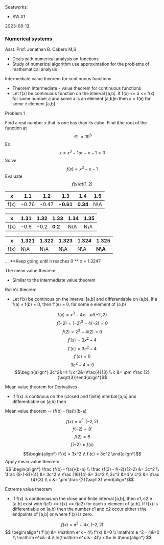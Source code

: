 
Seatworks:
- SW #1

2023-08-12
### Numerical systems
Asst. Prof. Jonathan B. Cabero M,S

- Deals with numerical analysis on functions 
- Study of numerical algorithm use approximation for the problems of mathematical analysis 

Intermediate value theorem for continuous functions 
- Theorem Intermediate - value theorem for continuous functions 
- Let f(x) be continuous function on the interval [a,b]. If f(x) <= a <= f(x) for some number a and some x is an element [a,b]m then a = f(e) for some e element [a,b] 


Problem 1 

Find a real number x that is one has than its cube. Find tthe root of the function at 
$$ \in = 10^6 $$
Ex
	$$x = x^3-1 or -x -1 = 0$$
	Solve
		$$f(x) = x^3 -x-1 $$
		Evaluate 
			$$ f(x) at (1,2)$$


| x | 1.1 | 1.2 | **1.3** | **1.4** | 1.5|
| --- | --- | ---| ---|---|---|
| f(x) | -0.76 | -0.47 | **-0.61** | **0.34** | N\A|

| x | 1.31 | **1.32** | **1.33** | 1.34 | 1.35|
| --- | --- | ---| ---|---|---|
| f(x) | -0.6 | -0.2 | **0.2** | N\A | N\A|

| x | 1.321 | 1.322 | 1.323 | 1.324 | **1.325**|
| --- | --- | ---| ---|---|---|
| f(x) | N\A | N\A | N\A | N\A | **N\A**|

... **Keep going until it reaches 0 ** 
x = 1.3247

The mean value theorem 
- Similar to the intermediate value theorem 

Rolle's theorem 
- Let f(x) be continous on the interval [a,b] and differentiable on (a,b). If a f(a) = f(b) = 0, then f'(e) = 0, for some e element of (a,b)

 $$f(x) = x^3 - 4x ....at (-2,2)$$
 $$f(-2) = (-2)^3-4(-2) = 0$$
 $$ f(2) = 2^3-4(2) = 0  $$
 $$ f'(x) = 3x^2 - 4$$
 $$f'(c)=3c^2 - 4$$
 $$ f'(c) = 0 $$
 $$ 3c^2-4=0 $$
 $$\begin{align*} 3c^2&=4 \\ c^2&=\frac{4}{3} \\ c &= \pm \frac {2}{\sqrt{3}}\end{align*}$$

Mean value theorem for Derivatives 
- If f(x) is continous on the (closed and finite) interbal [a,b] and differentiable on (a,b) then 

Mean value theorem -- (f(b) - f(a))/(b-a)

$$ f(x) = x^3, (-2,2) $$
$$ f(-2) = 8'$$
$$f(2) = 8 $$
$$f(-2) \neq f(x)$$

$$\begin{align*} f'(x) = 3x^2 \\ f'(c) = 3c^2 \end{align*}$$
Apply mean value theorem
$$ \begin{align*} \frac {f(b) - f(a)}{b-a} \\ \frac {f(2) - f(-2)}{2-2} &= 3c^2 \\ \frac {8-(-8)}{4} &= 3c^2 \\ \frac {16}{4} &= 3c^2 \\ 3c^2 &=4 \\ c^2 &= \frac {4}{3} \\ c &= \pm \frac {2}{\sqrt 3} \end{align*}$$


Extreme value theorem 
- If f(x) is contionous on the close and finite interval [a,b], then c1, c2 e [a,b]  exist with f(c1) <= f(x) <= f(c2) for each x element of [a,b]. If f(x) is differentiable on (a,b) then the number c1 and c2 occur either t the endpoints of [a,b] or where f'(x) is zero. 

$$f(x) = \mathrm e^2 + 4x, (-2,2)$$
$$ \begin{align*} f'(x) &= \mathrm e^x - 4\\ f'(x) &=0 \\ \mathrm e ^2 - 4&=0 \\ \mathrm e^x&=4 \\ ln(\mathrm e^x &= 4)\\ x &= ln 4\end{align*} $$
